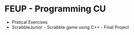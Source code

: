 # FEUP - Programming CU
- Pratical Exercises
- ScrabbleJunior - Scrabble game using C++ - Final Project
